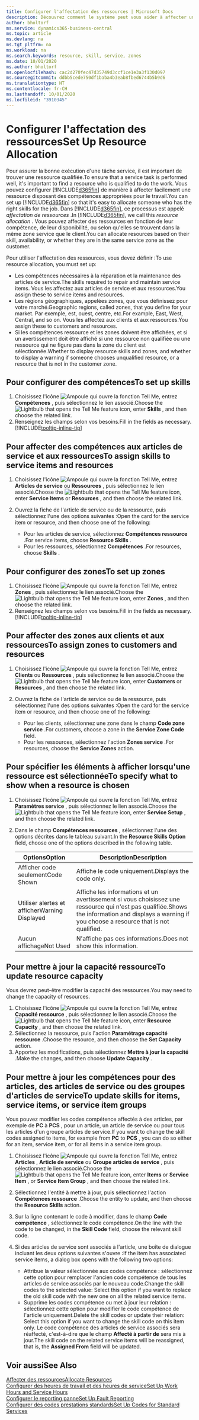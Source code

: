 ```yaml
---
title: Configurer l'affectation des ressources | Microsoft Docs
description: Découvrez comment le système peut vous aider à affecter une personne dotée des compétences requises à la fourniture d'un service.
author: bholtorf
ms.service: dynamics365-business-central
ms.topic: article
ms.devlang: na
ms.tgt_pltfrm: na
ms.workload: na
ms.search.keywords: resource, skill, service, zones
ms.date: 10/01/2020
ms.author: bholtorf
ms.openlocfilehash: cac2d270fec47d35749d3ccf1ce1e3a3f130d097
ms.sourcegitcommit: ddbb5cede750df1baba4b3eab8fbed6744b5b9d6
ms.translationtype: HT
ms.contentlocale: fr-CH
ms.lasthandoff: 10/01/2020
ms.locfileid: "3910345"
---
```

# <a name="set-up-resource-allocation"></a><span data-ttu-id="57d07-103">Configurer l'affectation des ressources</span><span class="sxs-lookup"><span data-stu-id="57d07-103">Set Up Resource Allocation</span></span>
<span data-ttu-id="57d07-104">Pour assurer la bonne exécution d'une tâche service, il est important de trouver une ressource qualifiée.</span><span class="sxs-lookup"><span data-stu-id="57d07-104">To ensure that a service task is performed well, it's important to find a resource who is qualified to do the work.</span></span> <span data-ttu-id="57d07-105">Vous pouvez configurer [!INCLUDE[d365fin](includes/d365fin_md.md)] de manière à affecter facilement une ressource disposant des compétences appropriées pour le travail.</span><span class="sxs-lookup"><span data-stu-id="57d07-105">You can set up [!INCLUDE[d365fin](includes/d365fin_md.md)] so that it's easy to allocate someone who has the right skills for the job.</span></span> <span data-ttu-id="57d07-106">Dans [!INCLUDE[d365fin](includes/d365fin_md.md)], ce processus est appelé _affectation de ressources_ .</span><span class="sxs-lookup"><span data-stu-id="57d07-106">In [!INCLUDE[d365fin](includes/d365fin_md.md)], we call this _resource allocation_ .</span></span> <span data-ttu-id="57d07-107">Vous pouvez affecter des ressources en fonction de leur compétence, de leur disponibilité, ou selon qu'elles se trouvent dans la même zone service que le client.</span><span class="sxs-lookup"><span data-stu-id="57d07-107">You can allocate resources based on their skill, availability, or whether they are in the same service zone as the customer.</span></span> 

<span data-ttu-id="57d07-108">Pour utiliser l'affectation des ressources, vous devez définir :</span><span class="sxs-lookup"><span data-stu-id="57d07-108">To use resource allocation, you must set up:</span></span>  
  
* <span data-ttu-id="57d07-109">Les compétences nécessaires à la réparation et la maintenance des articles de service.</span><span class="sxs-lookup"><span data-stu-id="57d07-109">The skills required to repair and maintain service items.</span></span> <span data-ttu-id="57d07-110">Vous les affectez aux articles de service et aux ressources.</span><span class="sxs-lookup"><span data-stu-id="57d07-110">You assign these to service items and resources.</span></span>  
* <span data-ttu-id="57d07-111">Les régions géographiques, appelées zones, que vous définissez pour votre marché.</span><span class="sxs-lookup"><span data-stu-id="57d07-111">Geographic regions, called zones, that you define for your market.</span></span> <span data-ttu-id="57d07-112">Par exemple, est, ouest, centre, etc.</span><span class="sxs-lookup"><span data-stu-id="57d07-112">For example, East, West, Central, and so on.</span></span> <span data-ttu-id="57d07-113">Vous les affectez aux clients et aux ressources.</span><span class="sxs-lookup"><span data-stu-id="57d07-113">You assign these to customers and resources.</span></span>  
* <span data-ttu-id="57d07-114">Si les compétences ressource et les zones doivent être affichées, et si un avertissement doit être affiché si une ressource non qualifiée ou une ressource qui ne figure pas dans la zone du client est sélectionnée.</span><span class="sxs-lookup"><span data-stu-id="57d07-114">Whether to display resource skills and zones, and whether to display a warning if someone chooses unqualified resource, or a resource that is not in the customer zone.</span></span>  

## <a name="to-set-up-skills"></a><span data-ttu-id="57d07-115">Pour configurer des compétences</span><span class="sxs-lookup"><span data-stu-id="57d07-115">To set up skills</span></span>
1. <span data-ttu-id="57d07-116">Choisissez l'icône ![Ampoule qui ouvre la fonction Tell Me](media/ui-search/search_small.png "Dites-moi ce que vous voulez faire"), entrez **Compétences** , puis sélectionnez le lien associé.</span><span class="sxs-lookup"><span data-stu-id="57d07-116">Choose the ![Lightbulb that opens the Tell Me feature](media/ui-search/search_small.png "Tell me what you want to do") icon, enter **Skills** , and then choose the related link.</span></span>  
2. <span data-ttu-id="57d07-117">Renseignez les champs selon vos besoins.</span><span class="sxs-lookup"><span data-stu-id="57d07-117">Fill in the fields as necessary.</span></span> [!INCLUDE[tooltip-inline-tip](includes/tooltip-inline-tip_md.md)]  

## <a name="to-assign-skills-to-service-items-and-resources"></a><span data-ttu-id="57d07-118">Pour affecter des compétences aux articles de service et aux ressources</span><span class="sxs-lookup"><span data-stu-id="57d07-118">To assign skills to service items and resources</span></span>
1. <span data-ttu-id="57d07-119">Choisissez l'icône ![Ampoule qui ouvre la fonction Tell Me](media/ui-search/search_small.png "Dites-moi ce que vous voulez faire"), entrez **Articles de service** ou **Ressources** , puis sélectionnez le lien associé.</span><span class="sxs-lookup"><span data-stu-id="57d07-119">Choose the ![Lightbulb that opens the Tell Me feature](media/ui-search/search_small.png "Tell me what you want to do") icon, enter **Service Items** or **Resources** , and then choose the related link.</span></span>  
2. <span data-ttu-id="57d07-120">Ouvrez la fiche de l'article de service ou de la ressource, puis sélectionnez l'une des options suivantes :</span><span class="sxs-lookup"><span data-stu-id="57d07-120">Open the card for the service item or resource, and then choose one of the following:</span></span>  
  
    * <span data-ttu-id="57d07-121">Pour les articles de service, sélectionnez **Compétences ressource** .</span><span class="sxs-lookup"><span data-stu-id="57d07-121">For service items, choose **Resource Skills** .</span></span>  
    * <span data-ttu-id="57d07-122">Pour les ressources, sélectionnez **Compétences** .</span><span class="sxs-lookup"><span data-stu-id="57d07-122">For resources, choose **Skills** .</span></span>  

## <a name="to-set-up-zones"></a><span data-ttu-id="57d07-123">Pour configurer des zones</span><span class="sxs-lookup"><span data-stu-id="57d07-123">To set up zones</span></span>
1. <span data-ttu-id="57d07-124">Choisissez l'icône ![Ampoule qui ouvre la fonction Tell Me](media/ui-search/search_small.png "Dites-moi ce que vous voulez faire"), entrez **Zones** , puis sélectionnez le lien associé.</span><span class="sxs-lookup"><span data-stu-id="57d07-124">Choose the ![Lightbulb that opens the Tell Me feature](media/ui-search/search_small.png "Tell me what you want to do") icon, enter **Zones** , and then choose the related link.</span></span>  
2. <span data-ttu-id="57d07-125">Renseignez les champs selon vos besoins.</span><span class="sxs-lookup"><span data-stu-id="57d07-125">Fill in the fields as necessary.</span></span> [!INCLUDE[tooltip-inline-tip](includes/tooltip-inline-tip_md.md)]  

## <a name="to-assign-zones-to-customers-and-resources"></a><span data-ttu-id="57d07-126">Pour affecter des zones aux clients et aux ressources</span><span class="sxs-lookup"><span data-stu-id="57d07-126">To assign zones to customers and resources</span></span> 
1. <span data-ttu-id="57d07-127">Choisissez l'icône ![Ampoule qui ouvre la fonction Tell Me](media/ui-search/search_small.png "Dites-moi ce que vous voulez faire"), entrez **Clients** ou **Ressources** , puis sélectionnez le lien associé.</span><span class="sxs-lookup"><span data-stu-id="57d07-127">Choose the ![Lightbulb that opens the Tell Me feature](media/ui-search/search_small.png "Tell me what you want to do") icon, enter **Customers** or **Resources** , and then choose the related link.</span></span>  
2. <span data-ttu-id="57d07-128">Ouvrez la fiche de l'article de service ou de la ressource, puis sélectionnez l'une des options suivantes :</span><span class="sxs-lookup"><span data-stu-id="57d07-128">Open the card for the service item or resource, and then choose one of the following:</span></span>  
  
    * <span data-ttu-id="57d07-129">Pour les clients, sélectionnez une zone dans le champ **Code zone service** .</span><span class="sxs-lookup"><span data-stu-id="57d07-129">For customers, choose a zone in the **Service Zone Code** field.</span></span>  
    * <span data-ttu-id="57d07-130">Pour les ressources, sélectionnez l'action **Zones service** .</span><span class="sxs-lookup"><span data-stu-id="57d07-130">For resources, choose the **Service Zones** action.</span></span>  

## <a name="to-specify-what-to-show-when-a-resource-is-chosen"></a><span data-ttu-id="57d07-131">Pour spécifier les éléments à afficher lorsqu'une ressource est sélectionnée</span><span class="sxs-lookup"><span data-stu-id="57d07-131">To specify what to show when a resource is chosen</span></span>
1. <span data-ttu-id="57d07-132">Choisissez l'icône ![Ampoule qui ouvre la fonction Tell Me](media/ui-search/search_small.png "Dites-moi ce que vous voulez faire"), entrez **Paramètres service** , puis sélectionnez le lien associé.</span><span class="sxs-lookup"><span data-stu-id="57d07-132">Choose the ![Lightbulb that opens the Tell Me feature](media/ui-search/search_small.png "Tell me what you want to do") icon, enter **Service Setup** , and then choose the related link.</span></span> 
2. <span data-ttu-id="57d07-133">Dans le champ **Compétences ressources** , sélectionnez l'une des options décrites dans le tableau suivant.</span><span class="sxs-lookup"><span data-stu-id="57d07-133">In the **Resource Skills Option** field, choose one of the options described in the following table.</span></span>  
  
    |<span data-ttu-id="57d07-134">**Options**</span><span class="sxs-lookup"><span data-stu-id="57d07-134">**Option**</span></span>|<span data-ttu-id="57d07-135">**Description**</span><span class="sxs-lookup"><span data-stu-id="57d07-135">**Description**</span></span>|  
    |------------|-------------|  
    |<span data-ttu-id="57d07-136">Afficher code seulement</span><span class="sxs-lookup"><span data-stu-id="57d07-136">Code Shown</span></span> | <span data-ttu-id="57d07-137">Affiche le code uniquement.</span><span class="sxs-lookup"><span data-stu-id="57d07-137">Displays the code only.</span></span>|  
    |<span data-ttu-id="57d07-138">Utiliser alertes et afficher</span><span class="sxs-lookup"><span data-stu-id="57d07-138">Warning Displayed</span></span> | <span data-ttu-id="57d07-139">Affiche les informations et un avertissement si vous choisissez une ressource qui n'est pas qualifiée.</span><span class="sxs-lookup"><span data-stu-id="57d07-139">Shows the information and displays a warning if you choose a resource that is not qualified.</span></span>|  
    |<span data-ttu-id="57d07-140">Aucun affichage</span><span class="sxs-lookup"><span data-stu-id="57d07-140">Not Used</span></span> | <span data-ttu-id="57d07-141">N'affiche pas ces informations.</span><span class="sxs-lookup"><span data-stu-id="57d07-141">Does not show this information.</span></span>|  

## <a name="to-update-resource-capacity"></a><span data-ttu-id="57d07-142">Pour mettre à jour la capacité ressource</span><span class="sxs-lookup"><span data-stu-id="57d07-142">To update resource capacity</span></span>  
<span data-ttu-id="57d07-143">Vous devrez peut-être modifier la capacité des ressources.</span><span class="sxs-lookup"><span data-stu-id="57d07-143">You may need to change the capacity of resources.</span></span>  
  
1. <span data-ttu-id="57d07-144">Choisissez l'icône ![Ampoule qui ouvre la fonction Tell Me](media/ui-search/search_small.png "Dites-moi ce que vous voulez faire"), entrez **Capacité ressource** , puis sélectionnez le lien associé.</span><span class="sxs-lookup"><span data-stu-id="57d07-144">Choose the ![Lightbulb that opens the Tell Me feature](media/ui-search/search_small.png "Tell me what you want to do") icon, enter **Resource Capacity** , and then choose the related link.</span></span>  
2. <span data-ttu-id="57d07-145">Sélectionnez la ressource, puis l'action **Paramétrage capacité ressource** .</span><span class="sxs-lookup"><span data-stu-id="57d07-145">Choose the resource, and then choose the **Set Capacity** action.</span></span>  
3. <span data-ttu-id="57d07-146">Apportez les modifications, puis sélectionnez **Mettre à jour la capacité** .</span><span class="sxs-lookup"><span data-stu-id="57d07-146">Make the changes, and then choose **Update Capacity** .</span></span>  

## <a name="to-update-skills-for-items-service-items-or-service-item-groups"></a><span data-ttu-id="57d07-147">Pour mettre à jour les compétences pour des articles, des articles de service ou des groupes d'articles de service</span><span class="sxs-lookup"><span data-stu-id="57d07-147">To update skills for items, service items, or service item groups</span></span>
<span data-ttu-id="57d07-148">Vous pouvez modifier les codes compétence affectés à des articles, par exemple de **PC** à **PCS** , pour un article, un article de service ou pour tous les articles d'un groupe articles de service.</span><span class="sxs-lookup"><span data-stu-id="57d07-148">If you want to change the skill codes assigned to items, for example from **PC** to **PCS** , you can do so either for an item, service item, or for all items in a service item group.</span></span>  
  
1. <span data-ttu-id="57d07-149">Choisissez l'icône ![Ampoule qui ouvre la fonction Tell Me](media/ui-search/search_small.png "Dites-moi ce que vous voulez faire"), entrez **Articles** , **Article de service** ou **Groupe articles de service** , puis sélectionnez le lien associé.</span><span class="sxs-lookup"><span data-stu-id="57d07-149">Choose the ![Lightbulb that opens the Tell Me feature](media/ui-search/search_small.png "Tell me what you want to do") icon, enter **Items** or **Service Item** , or **Service Item Group** , and then choose the related link.</span></span>  
2. <span data-ttu-id="57d07-150">Sélectionnez l'entité à mettre à jour, puis sélectionnez l'action **Compétences ressource** .</span><span class="sxs-lookup"><span data-stu-id="57d07-150">Choose the entity to update, and then choose the **Resource Skills** action.</span></span>  
3. <span data-ttu-id="57d07-151">Sur la ligne contenant le code à modifier, dans le champ **Code compétence** , sélectionnez le code compétence.</span><span class="sxs-lookup"><span data-stu-id="57d07-151">On the line with the code to be changed, in the **Skill Code** field, choose the relevant skill code.</span></span>  
4.  <span data-ttu-id="57d07-152">Si des articles de service sont associés à l'article, une boîte de dialogue incluant les deux options suivantes s'ouvre :</span><span class="sxs-lookup"><span data-stu-id="57d07-152">If the item has associated service items, a dialog box opens with the following two options:</span></span>  
  
    * <span data-ttu-id="57d07-153">Attribue la valeur sélectionnée aux codes compétence : sélectionnez cette option pour remplacer l'ancien code compétence de tous les articles de service associés par le nouveau code.</span><span class="sxs-lookup"><span data-stu-id="57d07-153">Change the skill codes to the selected value: Select this option if you want to replace the old skill code with the new one on all the related service items.</span></span>  
    * <span data-ttu-id="57d07-154">Supprime les codes compétence ou met à jour leur relation : sélectionnez cette option pour modifier le code compétence de l'article uniquement.</span><span class="sxs-lookup"><span data-stu-id="57d07-154">Delete the skill codes or update their relation: Select this option if you want to change the skill code on this item only.</span></span> <span data-ttu-id="57d07-155">Le code compétence des articles de service associés sera réaffecté, c'est-à-dire que le champ **Affecté à partir de** sera mis à jour.</span><span class="sxs-lookup"><span data-stu-id="57d07-155">The skill code on the related service items will be reassigned, that is, the **Assigned From** field will be updated.</span></span>  
  
## <a name="see-also"></a><span data-ttu-id="57d07-156">Voir aussi</span><span class="sxs-lookup"><span data-stu-id="57d07-156">See Also</span></span>
[<span data-ttu-id="57d07-157">Affecter des ressources</span><span class="sxs-lookup"><span data-stu-id="57d07-157">Allocate Resources</span></span>](service-how-to-allocate-resources.md)  
[<span data-ttu-id="57d07-158">Configurer des heures de travail et des heures de service</span><span class="sxs-lookup"><span data-stu-id="57d07-158">Set Up Work Hours and Service Hours</span></span>](service-how-setup-work-service-hours.md)  
[<span data-ttu-id="57d07-159">Configurer le reporting panne</span><span class="sxs-lookup"><span data-stu-id="57d07-159">Set Up Fault Reporting</span></span>](service-how-setup-fault-reporting.md)  
[<span data-ttu-id="57d07-160">Configurer des codes prestations standards</span><span class="sxs-lookup"><span data-stu-id="57d07-160">Set Up Codes for Standard Services</span></span>](service-how-setup-service-coding.md)  
 

